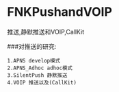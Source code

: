 # FNKPushandVOIP
推送,静默推送和VOIP,CallKit

###对推送的研究:
```
1.APNS develop模式
2.APNS_Adhoc adhoc模式
3.SilentPush 静默推送
4.VOIP 推送以及(CallKit)
```


